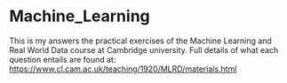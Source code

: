 # Machine_Learning
This is my answers the practical exercises of the Machine Learning and Real World Data course at Cambridge university. Full details of what each
question entails are found at: https://www.cl.cam.ac.uk/teaching/1920/MLRD/materials.html

